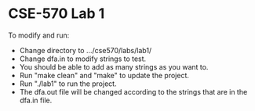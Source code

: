 # CSE-570 Lab 1

To modify and run:
   * Change directory to .../cse570/labs/lab1/  
   * Change dfa.in to modify strings to test.  
   * You should be able to add as many strings as you want to.  
   * Run "make clean" and "make" to update the project.  
   * Run "./lab1" to run the project.
   * The dfa.out file will be changed according to the strings that are in the dfa.in file.  
